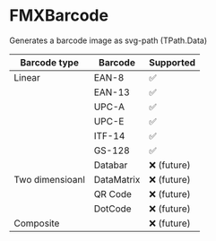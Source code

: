 # FMXBarcode
Generates a barcode image as svg-path (TPath.Data)

| Barcode type | Barcode | Supported          |
| --------------- | ----------- | ------------------ |
| Linear          | EAN-8       | :white_check_mark: |
|                 | EAN-13      | :white_check_mark: |
|                 | UPC-A       | :white_check_mark: |
|                 | UPC-E       | :white_check_mark: |
|                 | ITF-14      | :white_check_mark: |
|                 | GS-128      | :white_check_mark: |
|                 | Databar     | :x: (future)       |
| Two dimensioanl | DataMatrix  | :x: (future)       |
|                 | QR Code     | :x: (future)       |
|                 | DotCode     | :x: (future)       |
| Composite       |             | :x: (future)       |
